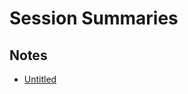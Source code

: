 # Session Summaries

## Notes
- [Untitled](Git%20Site/docs/Campaigns/Deadly-and-Determined/Session-Summaries/Untitled.md)
